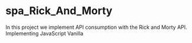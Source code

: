 # spa_Rick_And_Morty
In this project we implement API consumption with the Rick and Morty API. Implementing JavaScript Vanilla

